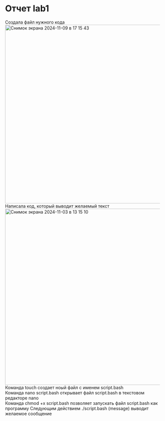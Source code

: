 # Отчет lab1
Создала файл нужного кода\
<img width="582" alt="Снимок экрана 2024-11-09 в 17 15 43" src="https://github.com/user-attachments/assets/70130c08-27b8-4555-83f9-0e86486f44ee">\
Написала код, который выводит желаемый текст\
<img width="574" alt="Снимок экрана 2024-11-03 в 13 15 10" src="https://github.com/user-attachments/assets/546e36cf-4075-4405-bb30-b705a82424e9">\
Команда touch создает ноый файл с именем script.bash\
Команда nano script.bash открывает файл script.bash в текстовом редакторе nano\
Команда chmod +x script.bash позволяет запускать файл script.bash как программу
Следующим действием ./script.bash (message) выводит желаемое сообщение

